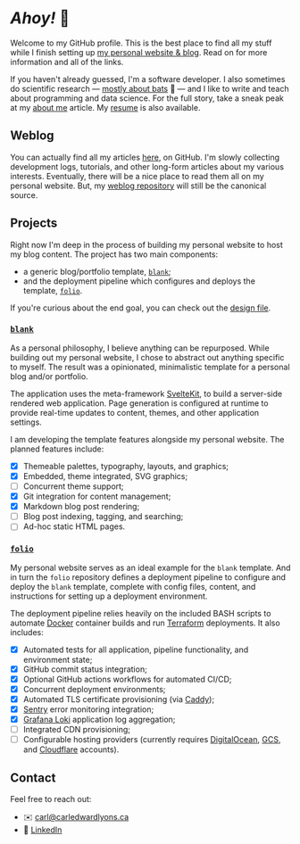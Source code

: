 # *Ahoy!* 👋

Welcome to my GitHub profile.
This is the best place to find all my stuff while I finish setting up
    [my personal website & blog].
Read on for more information and all of the links.

If you haven't already guessed, I'm a software developer.
I also sometimes do scientific research — [mostly about bats] 🦇 —
and I like to write and teach about programming and data science.
For the full story, take a sneak peak at my [about me] article.
My [resume] is also available.

## Weblog
You can actually find all my articles [here], on GitHub.
I'm slowly collecting development logs, tutorials, and other long-form articles
    about my various interests.
Eventually, there will be a nice place to read them all on my personal website.
But, my [weblog repository] will still be the canonical source.

## Projects
Right now I'm deep in the process of building my personal website to host my
    blog content.
The project has two main components:
- a generic blog/portfolio template, [`blank`](#blank);
- and the deployment pipeline which configures and deploys the template,
    [`folio`](#folio).

If you're curious about the end goal, you can check out the [design file].

### <a id="blank"></a>[`blank`]
As a personal philosophy, I believe anything can be repurposed.
While building out my personal website, I chose to abstract out anything
    specific to myself.
The result was a opinionated, minimalistic template for a personal blog
    and/or portfolio.

The application uses the meta-framework [SvelteKit], to build a
    server-side rendered web application.
Page generation is configured at runtime to provide real-time updates to
    content, themes, and other application settings.

I am developing the template features alongside my personal website.
The planned features include:
- [x] Themeable palettes, typography, layouts, and graphics;
- [x] Embedded, theme integrated, SVG graphics;
- [ ] Concurrent theme support;
- [x] Git integration for content management;
- [x] Markdown blog post rendering;
- [ ] Blog post indexing, tagging, and searching;
- [ ] Ad-hoc static HTML pages.

### <a id="folio"></a>[`folio`]
My personal website serves as an ideal example for the `blank` template.
And in turn the `folio` repository defines a deployment pipeline to configure
    and deploy the `blank` template,
complete with config files, content, and instructions for setting up a
    deployment environment.

The deployment pipeline relies heavily on the included BASH scripts to
    automate [Docker] container builds and run [Terraform] deployments.
It also includes:
- [x] Automated tests for all application, pipeline functionality, and
    environment state;
- [x] GitHub commit status integration;
- [x] Optional GitHub actions workflows for automated CI/CD;
- [x] Concurrent deployment environments;
- [x] Automated TLS certificate provisioning (via [Caddy]);
- [x] [Sentry] error monitoring integration;
- [x] [Grafana Loki] application log aggregation;
- [ ] Integrated CDN provisioning;
- [ ] Configurable hosting providers
(currently requires [DigitalOcean], [GCS], and [Cloudflare] accounts).

## Contact
Feel free to reach out:
- ✉️ carl@carledwardlyons.ca
- 💼 [LinkedIn]

[mostly about bats]: https://github.com/systemcarl/grayson
[my personal website & blog]: https://carledwardlyons.ca
[about me]:
    https://github.com/systemcarl/weblog/blob/main/articles/about-me.md
[resume]: https://systemcarl.github.io/profile/resume.html
[here]: https://github.com/systemcarl/weblog/tree/main/articles
[weblog repository]: https://github.com/systemcarl/weblog
[`blank`]: https://github.com/systemcarl/blank
[`folio`]: https://github.com/systemcarl/folio
[design file]:
    https://www.figma.com/design/TJYtbshPU4K0CoXuYKqtwp/Portfolio?node-id=109-188&t=w7DTuyIlvDiZi8pi-1
[SvelteKit]: https://svelte.dev/docs/kit/introduction
[Docker]: https://www.docker.com/
[Caddy]: https://caddyserver.com/
[Terraform]: https://developer.hashicorp.com/terraform
[Sentry]: https://sentry.io/
[Grafana Loki]: https://grafana.com/oss/loki/
[DigitalOcean]: https://www.digitalocean.com/
[GCS]: https://cloud.google.com/storage
[Cloudflare]: https://www.cloudflare.com/
[LinkedIn]: https://www.linkedin.com/in/celyons
